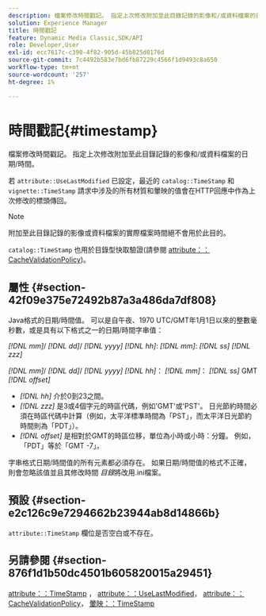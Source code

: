 ```yaml
---
description: 檔案修改時間戳記。 指定上次修改附加至此目錄記錄的影像和/或資料檔案的日期/時間。
solution: Experience Manager
title: 時間戳記
feature: Dynamic Media Classic,SDK/API
role: Developer,User
exl-id: ecc7617c-c390-4f82-905d-45b825d0176d
source-git-commit: 7c4492b583e7bd6fb87229c4566f1d9493c8a650
workflow-type: tm+mt
source-wordcount: '257'
ht-degree: 1%

---
```


# 時間戳記{#timestamp}

檔案修改時間戳記。 指定上次修改附加至此目錄記錄的影像和/或資料檔案的日期/時間。

若 `attribute::UseLastModified` 已設定，最近的 `catalog::TimeStamp` 和 `vignette::TimeStamp` 請求中涉及的所有材質和暈映的值會在HTTP回應中作為上次修改的標頭傳回。

>[!NOTE]
>
>附加至此目錄記錄的影像或資料檔案的實際檔案時間絕不會用於此目的。

`catalog::TimeStamp` 也用於目錄型快取驗證(請參閱 [attribute：：CacheValidationPolicy](/help/aem-is-ir-api/ir-api/material-cat/image-rendering-api-ref/c-ir-material-catalog/c-ir-attributes-reference/r-ir-cachevalidationpolicy.md))。

## 屬性 {#section-42f09e375e72492b87a3a486da7df808}

Java格式的日期/時間值。 可以是自午夜、1970 UTC/GMT年1月1日以來的整數毫秒數，或是具有以下格式之一的日期/時間字串值：

*[!DNL mm]*/ *[!DNL dd]*/ *[!DNL yyyy]* *[!DNL hh]*: *[!DNL mm]*: *[!DNL ss]* *[!DNL zzz]*

*[!DNL mm]*/ *[!DNL dd]*/ *[!DNL yyyy]* *[!DNL hh]*： *[!DNL mm]*： *[!DNL ss]* GMT *[!DNL offset]*

* *[!DNL hh]* 介於0到23之間。
* *[!DNL zzz]* 是3或4個字元的時區代碼，例如&#39;GMT&#39;或&#39;PST&#39;。 日光節約時間必須在時區代碼中計算（例如，太平洋標準時間為「PST」，而太平洋日光節約時間則為「PDT」）。
* *[!DNL offset]* 是相對於GMT的時區位移，單位為小時或小時：分鐘。 例如，「PDT」等於「GMT -7」。

字串格式日期/時間值的所有元素都必須存在。 如果日期/時間值的格式不正確，則會忽略該值並且其修改時間 *目錄*&#x200B;將改用.ini檔案。

## 預設 {#section-e2c126c9e7294662b23944ab8d14866b}

`attribute::TimeStamp` 欄位是否空白或不存在。

## 另請參閱 {#section-876f1d1b50dc4501b605820015a29451}

[attribute：：TimeStamp](../../../../../ir-api/material-cat/image-rendering-api-ref/c-ir-material-catalog/c-ir-attributes-reference/r-ir-timestamp.md#reference-8373ad4ee03d4e4b9a8fc96cf42b3181) ， [attribute：：UseLastModified](../../../../../ir-api/material-cat/image-rendering-api-ref/c-ir-material-catalog/c-ir-attributes-reference/r-ir-uselastmodified.md#reference-d2ab628c9e004fedbd38324866dbca1d)， [attribute：：CacheValidationPolicy](../../../../../ir-api/material-cat/image-rendering-api-ref/c-ir-material-catalog/c-ir-attributes-reference/r-ir-cachevalidationpolicy.md#reference-2d71679733474d8aa116db6ceba87fa4)， [暈映：：TimeStamp](../../../../../ir-api/material-cat/image-rendering-api-ref/c-ir-material-catalog/c-ir-vignette-map-reference/r-ir-timestamp-vignette.md#reference-d57cdd40a6a645d199dbb1d56cc85bc1)
